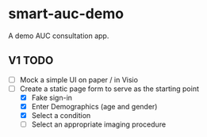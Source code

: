 # smart-auc-demo
A demo AUC consultation app.

V1 TODO
-------

- [ ] Mock a simple UI on paper / in Visio
- [ ] Create a static page form to serve as the starting point
  - [x] Fake sign-in
  - [x] Enter Demographics (age and gender)
  - [x] Select a condition
  - [ ] Select an appropriate imaging procedure
